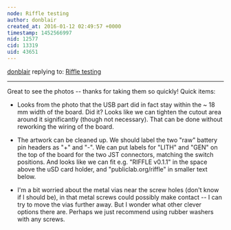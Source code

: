 ```yaml
---
node: Riffle testing
author: donblair
created_at: 2016-01-12 02:49:57 +0000
timestamp: 1452566997
nid: 12577
cid: 13319
uid: 43651
---
```




[donblair](../profile/donblair) replying to: [Riffle testing](../notes/tonyc/01-11-2016/riffle-testing)

----
Great to see the photos -- thanks for taking them so quickly!  Quick items:

- Looks from the photo that the USB part did in fact stay within the ~ 18 mm width of the board. Did it?  Looks like we can tighten the cutout area around it significantly (though not necessary). That can be done without reworking the wiring of the board.

- The artwork can be cleaned up.  We should label the two "raw" battery pin headers as "+" and "-".  We can put labels for "LITH" and "GEN" on the top of the board for the two JST connectors, matching the switch positions.  And looks like we can fit e.g. "RIFFLE v0.1.1" in the space above the uSD card holder, and "publiclab.org/riffle" in smaller text below.

- I'm a bit worried about the metal vias near the screw holes (don't know if I should be), in that metal screws could possibly make contact -- I can try to move the vias further away.  But I wonder what other clever options there are.  Perhaps we just recommend using rubber washers with any screws.  
